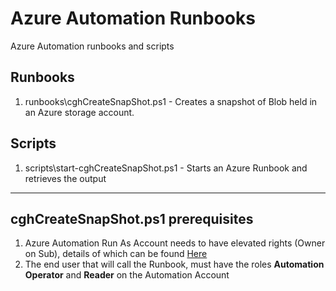 # Azure Automation Runbooks

Azure Automation runbooks and scripts

## Runbooks
1. runbooks\cghCreateSnapShot.ps1 - Creates a snapshot of Blob held in an Azure storage account.

## Scripts
1. scripts\start-cghCreateSnapShot.ps1 - Starts an Azure Runbook and retrieves the output

---

## cghCreateSnapShot.ps1 prerequisites

1. Azure Automation Run As Account needs to have elevated rights (Owner on Sub), details of which can be found [Here](https://blogs.msdn.microsoft.com/hsirtl/2018/02/28/use-azure-automation-for-creating-resource-groups-despite-having-limited-permissions-only/)
2. The end user that will call the Runbook, must have the roles **Automation Operator** and **Reader** on the Automation Account
